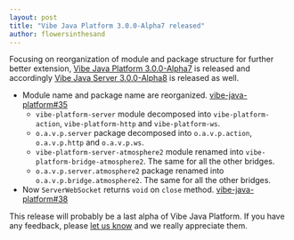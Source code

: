 ```yaml
---
layout: post
title: "Vibe Java Platform 3.0.0-Alpha7 released"
author: flowersinthesand
---
```


Focusing on reorganization of module and package structure for further better extension, [Vibe Java Platform 3.0.0-Alpha7](/projects/vibe-java-platform/3.0.0-Alpha7/) is released and accordingly [Vibe Java Server 3.0.0-Alpha8](/projects/vibe-java-server/3.0.0-Alpha8/) is released as well.

* Module name and package name are reorganized. [vibe-java-platform#35](https://github.com/vibe-project/vibe-java-platform/issues/35)
    * `vibe-platform-server` module decomposed into `vibe-platform-action`, `vibe-platform-http` and `vibe-platform-ws`.
    * `o.a.v.p.server` package decomposed into `o.a.v.p.action`, `o.a.v.p.http` and `o.a.v.p.ws`.
    * `vibe-platform-server-atmosphere2` module renamed into `vibe-platform-bridge-atmosphere2`. The same for all the other bridges.
    * `o.a.v.p.server.atmosphere2` package renamed into `o.a.v.p.bridge.atmosphere2`. The same for all the other bridges.
* Now `ServerWebSocket` returns `void` on `close` method. [vibe-java-platform#38](https://github.com/vibe-project/vibe-java-platform/issues/38)

This release will probably be a last alpha of Vibe Java Platform. If you have any feedback, please [let us know](http://groups.google.com/group/atmosphere-framework) and we really appreciate them.